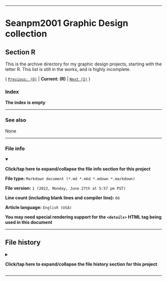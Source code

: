 
***

# Seanpm2001 Graphic Design collection

## Section R

This is the archive directory for my graphic design projects, starting with the letter R. This list is still in the works, and is highly incomplete.

( [`Previous: (Q)`](/Q/) | **Current: (R)** | [`Next (S)`](/S/) )

### Index

**The index is empty**

***

### See also

None

***

### File info

<details open><summary><p lang="en"><b>Click/tap here to expand/collapse the file info section for this project</b></p></summary>

**File type:** `Markdown document (*.md *.mkd *.mdown *.markdown)`

**File version:** `1 (2022, Monday, June 27th at 5:57 pm PST)`

**Line count (including blank lines and compiler line):** `66`

**Article language:** `English (USA)`

**You may need special rendering support for the `<details>` HTML tag being used in this document**

</details>

***

## File history

<details><summary><p lang="en"><b>Click/tap here to expand/collapse the file history section for this project</b></p></summary>

<details><summary><p lang="en"><b>Version 1 (2022, Monday, June 27th at 5:57 pm PST)</b></p></summary>

**This version was made by:** [`@seanpm2001`](https://github.com/seanpm2001/)

> Changes:

- [x] Started the file
- [x] Added the title section
- [x] Added the `Section R` section
- [x] Added the `Index` section
- [x] Added the `See also` section
- [x] Added the `file info` section
- [x] Added the `file history` section
- [ ] No other changes in version 1

</details>

</details>

***
